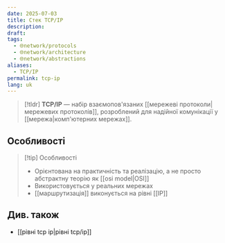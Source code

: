 ```yaml
---
date: 2025-07-03
title: Стек TCP/IP
description: 
draft: 
tags:
  - 🌐network/protocols
  - 🌐network/architecture
  - 🌐network/abstractions
aliases:
  - TCP/IP
permalink: tcp-ip
lang: uk
---
```


> [!tldr]
> **TCP/IP** — набір взаємопов'язаних [[мережеві протоколи|мережевих протоколів]], розроблений для надійної комунікації у [[мережа|комп'ютерних мережах]].

## Особливості

> [!tip] Особливості
> - Орієнтована на практичність та реалізацію, а не просто абстрактну теорію як [[osi model|OSI]]
> - Використовується у реальних мережах
> - [[маршрутизація]] виконується на рівні [[IP]]

## Див. також

- [[рівні tcp ip|рівні tcp/ip]]